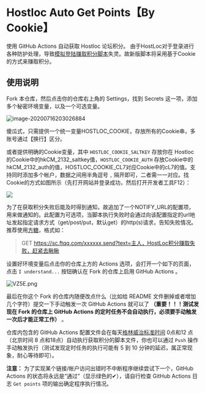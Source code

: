 # Hostloc Auto Get Points【By Cookie】
使用 GitHub Actions 自动获取 Hostloc 论坛积分。
由于HostLoc对于登录进行各种防护处理，导致[模拟登陆赚取积分脚本](https://github.com/Arronlong/py_scripts/blob/master/scripts/hostloc/README_py_login.md)失灵。故新版脚本将采用基于Cookie的方式来赚取积分。

## 使用说明
Fork 本仓库，然后点击你的仓库右上角的 Settings，找到 Secrets 这一项，添加多个秘密环境变量，以及一个可选变量。

![image-20200716203026884](https://cdn.jsdelivr.net/gh/Arronlong/cdn/blogImg/20200716203026.png)

傻瓜式，只需提供一个统一变量HOSTLOC_COOKIE，存放所有的Cookie串，多账号通过【换行】区分。

或者提供明确的Cookie变量，其中 `HOSTLOC_COOKIE_SALTKEY` 存放你在 Hostloc 的Cookie中的hkCM_2132_saltkey值，`HOSTLOC_COOKIE_AUTH` 存放Cookie中的hkCM_2132_auth的值，HOSTLOC_COOKIE_CL7对应Cookie中的cL7的值。支持同时添加多个帐户，数据之间用半角逗号 `,` 隔开即可，二者需一一对应。找Cookie的方式如图所示（先打开网站并登录成功，然后打开开发者工具F12）：

![](https://cdn.jsdelivr.net/gh/Arronlong/cdn/blogImg/20200716202544.png)

为了在获取积分失败后能及时得到通知，故追加了一个NOTIFY_URL的配置项，用来做通知的。此配置为可选项，当脚本执行失败时会通过向该配置指定的url地址发起指定请求方式（get/post/put，默认get）的http(s)请求，告知失败情况。推荐使用[方糖](http://sc.ftqq.com/3.version)，格式如：

> GET  https://sc.ftqq.com/xxxxxx.send?text=主人，HostLoc积分赚取失败，赶紧去瞅瞅

设置好环境变量后点击你的仓库上方的 Actions 选项，会打开一个如下的页面，点击 `I understand...` 按钮确认在 Fork 的仓库上启用 GitHub Actions 。

![VZ5E.png](https://img.xirikm.net/images/VZ5E.png)

最后在你这个 Fork 的仓库内随便改点什么（比如给 README 文件删掉或者增加几个字符）提交一下手动触发一次 GitHub Actions 就可以了 **（重要！！！测试发现在 Fork 的仓库上 GitHub Actions 的定时任务不会自动执行，必须要手动触发一次后才能正常工作）** 。

仓库内包含的 GitHub Actions 配置文件会在每天[格林威治标准时间](http://www.timebie.com/cn/greenwichmeanbeijing.php) 0点和12 点（北京时间 8 点和18点）自动执行获取积分的脚本文件，你也可以通过 `Push` 操作手动触发执行（测试发现定时任务的执行可能有 5 到 10 分钟的延迟，属正常现象，耐心等待即可）。

**注意：** 为了实现某个链接/帐户访问出错时不中断程序继续尝试下一个，GitHub Actions 的状态将永远是“通过”（显示绿色的✔），请自行检查 GitHub Actions 日志 `Get points` 项的输出确定程序执行情况。
